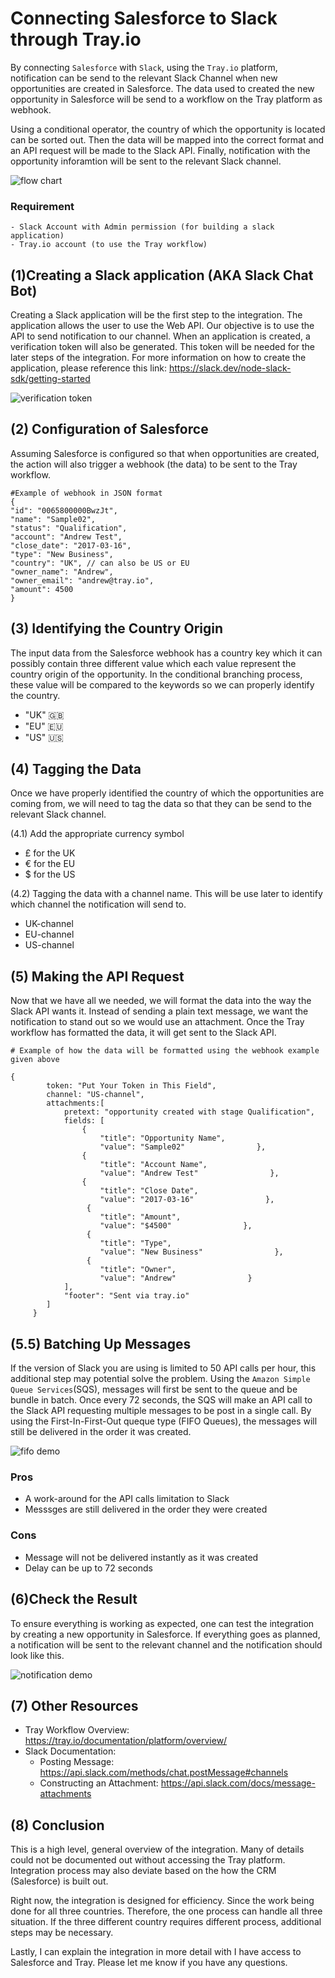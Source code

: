 # Connecting Salesforce to Slack through Tray.io
By connecting `Salesforce` with `Slack`,
using the `Tray.io` platform, notification can be send to the relevant Slack Channel when  new opportunities are created in Salesforce. The data used to created the new opportunity in Salesforce will be send to a workflow on the Tray platform as webhook. 

Using a conditional operator, the country of which the opportunity is located can be sorted out. Then the data will be mapped into the correct format and an API request will be made to the Slack API. Finally, notification with the opportunity inforamtion will be sent to the relevant Slack channel.

![flow chart](Tray-workflow.png)

### Requirement
```
- Slack Account with Admin permission (for building a slack application)
- Tray.io account (to use the Tray workflow)
```

## (1)Creating a Slack application (AKA Slack Chat Bot)
Creating a Slack application will be the first step to the integration. The application allows the user to use the Web API. Our objective is to use the API to send notification to our channel. When an application is created, a verification token will also be generated. This token will be needed for the later steps of the integration.
For more information on how to create the application, please reference this link:
https://slack.dev/node-slack-sdk/getting-started

![verification token](token.png)

## (2) Configuration of Salesforce
Assuming Salesforce is configured so that when opportunities are created, the action will also trigger a webhook (the data) to be sent to the Tray workflow.

```
#Example of webhook in JSON format
{
"id": "0065800000BwzJt",
"name": "Sample02",
"status": "Qualification",
"account": "Andrew Test",
"close_date": "2017-03-16",
"type": "New Business",
"country": "UK", // can also be US or EU
"owner_name": "Andrew",
"owner_email": "andrew@tray.io",
"amount": 4500
}
```

## (3) Identifying the Country Origin
The input data from the Salesforce webhook has a country key which it can possibly contain three different value which each value represent the country origin of the opportunity. In the conditional branching process, these value will be compared to the keywords so we can properly identify the country. 
- "UK" 🇬🇧
- "EU" 🇪🇺
- "US" 🇺🇸

## (4) Tagging the Data
Once we have properly identified the country of which the opportunities are coming from, we will need to tag the data so that they can be send to the relevant Slack channel. 

(4.1) Add the appropriate currency symbol
- £ for the UK
- € for the EU
- $ for the US

(4.2) Tagging the data with a channel name. This will be use later to identify which channel the notification will send to.
- UK-channel
- EU-channel
- US-channel

## (5) Making the API Request
Now that we have all we needed, we will format the data into the way the Slack API wants it. Instead of sending a plain text message, we want the notification to stand out so we would use an attachment. Once the Tray workflow has formatted the data, it will get sent to the Slack API.

```
# Example of how the data will be formatted using the webhook example given above

{
        token: "Put Your Token in This Field",
        channel: "US-channel",
        attachments:[
            pretext: "opportunity created with stage Qualification",
            fields: [
                {
                    "title": "Opportunity Name",
                    "value": "Sample02"                },
                {
                    "title": "Account Name",
                    "value": "Andrew Test"                },
                {
                    "title": "Close Date",
                    "value": "2017-03-16"                },
                 {
                    "title": "Amount",
                    "value": "$4500"                },
                 {
                    "title": "Type",
                    "value": "New Business"                },
                 {
                    "title": "Owner",
                    "value": "Andrew"                }
            ],
            "footer": "Sent via tray.io"
        ]
     }
```

## (5.5) Batching Up Messages 
If the version of Slack you are using is limited to 50 API calls per hour, this additional step may potential solve the problem. Using the `Amazon Simple Queue Services`(SQS), messages will first be sent to the queue and be bundle in batch. Once every 72 seconds, the SQS will make an API call to the Slack API requesting multiple messages to be post in a single call. By using the First-In-First-Out queque type (FIFO Queues), the messages will still be delivered in the order it was created. 

![fifo demo](fifo.png)
### Pros
- A work-around for the API calls limitation to Slack
- Messsges are still delivered in the order they were created

### Cons
- Message will not be delivered instantly as it was created
- Delay can be up to 72 seconds

## (6)Check the Result
To ensure everything is working as expected, one can test the integration by creating a new opportunity in Salesforce. If everything goes as planned, a notification will be sent to the relevant channel and the notification should look like this.

![notification demo](slack-notification.png)

## (7) Other Resources
- Tray Workflow Overview: https://tray.io/documentation/platform/overview/
- Slack Documentation: 
    - Posting Message: https://api.slack.com/methods/chat.postMessage#channels
    - Constructing an Attachment: https://api.slack.com/docs/message-attachments


## (8) Conclusion
This is a high level, general overview of the integration. Many of details could not be documented out without accessing the Tray platform. Integration process may also deviate based on the how the CRM (Salesforce) is built out. 

Right now, the integration is designed for efficiency. Since the work being done for all three countries. Therefore, the one process can handle all three situation. If the three different country requires different process, additional steps may be necessary.

Lastly, I can explain the integration in more detail with I have access to Salesforce and Tray. Please let me know if you have any questions.

